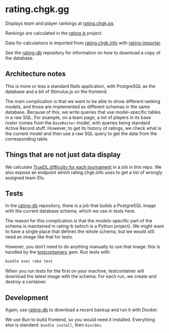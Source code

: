 # rating.chgk.gg

Displays team and player rankings at [rating.chgk.gg](https://rating.chgk.gg).

Rankings are calculated in the [rating-b](https://github.com/chgk-gg/rating-b) project.

Data for calculations is imported from [rating.chgk.info](https://rating.chgk.info) with [rating-importer](https://github.com/chgk-gg/rating-importer).

See the [rating-db](https://github.com/chgk-gg/rating-db) repository for information on how to download a copy of the database.

## Architecture notes

This is more or less a standard Rails application, with PostgreSQL as the database and a bit of Stimulus.js on the frontend.

The main complication is that we want to be able to show different ranking models, and those are implemented as different schemas in the same database. Because of this, we write queries that use model-specific tables in a raw SQL. For example, on a team page, a list of players in its base roster comes from the `BaseRoster` model, with queries being standard Active Record stuff. However, to get its history of ratings, we check what is the current model and then use a raw SQL query to get the data from the corresponding table.

## Things that are not just data display

We calculate [TrueDL difficulty for each tournament](https://pecheny.me/blog/truedl/) in a job in this repo. We also expose an endpoint which rating.chgk.info uses to get a list of wrongly assigned team IDs.

## Tests

In the [rating-db](https://github.com/chgk-gg/rating-db) repository, there is a job that builds a PostgreSQL image with the current database schema, which we use in tests here.

The reason for this complication is that the models-specific part of the schema is maintained in rating-b (which is a Python project). We might want to have a single place that defines the whole schema, but we would still need an image like that for tests.

However, you don’t need to do anything manually to use that image: this is handled by the [testcontainers](https://github.com/testcontainers/testcontainers-ruby) gem. Run tests with:

```bash
bundle exec rake test
```

When you run tests for the first on your machine, testcontainer will download the latest image with the schema. For each run, we create and destroy a container.

## Development

Again, use [rating-db](https://github.com/chgk-gg/rating-db) to download a recent backup and run it with Docker.

We use Bun to build frontend, so you would need it installed. Everything else is standard: `bundle install`, then `bin/dev`.
